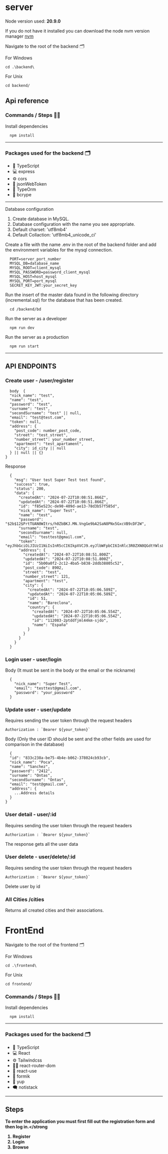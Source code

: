 # server 

Node version used: <strong>20.9.0</strong>

If you do not have it installed you can download the node nvm version manager
[nvm](https://github.com/nvm-sh/nvm)

Navigate to the root of the backend 🗂️

For Windows
```
cd .\backend\
```

For Unix
```
cd backend/
```

## Api reference

### Commands / Steps 👣👣

Install dependencies
```
  npm install
```

<hr>

### Packages used for the backend 🗂️

- 🦾 TypeScript 
- 💻 express 
- ⚙️ cors
- 🔐 jsonWebToken
- 📑 TypeOrm
- 🔗 bcrype

<hr>

Database configuration
1. Create database in MySQL.
2. Database configuration with the name you see appropriate.
3. Default charset: 'utf8mb4' 
4. Default Collaction: 'utf8mb4_unicode_ci'


Create a file with the name .env in the root of the backend folder and add the environment variables for the mysql connection.
```
  PORT=server_port_number
  MYSQL_DB=database_name
  MYSQL_ROOT=client_mysql
  MYSQL_PASSWORD=password_client_mysql
  MYSQL_HOST=host_mysql
  MYSQL_PORT=port_mysql
  SECRET_KEY_JWT:your_secret_key
```

Run the insert of the master data found in the following directory (incremental.sql) for the database that has been created.
```
  cd /backend/bd
```


Run the server as a developer
```
  npm run dev
```

Run the server as a production
```
  npm run start
```
<hr>

## API ENDPOINTS

### Create user - /user/register
```
  body  {
  "nick_name": "test",
  "name": "test",
  "password": "test",
  "surname": "test",
  "secondSurname": "test" || null,
  "email": "test@test.com",
  "token": null,
  "address": {
    "post_code": number_post_code,
    "street": "test_street",
    "number_street": your_number_street,
    "apartment": "test_apartament",
    "city": id_city || null
  } || null || {}
}
```

Response 
```
  {
    "msg": "User test Super Test test found",
    "success": true,
    "status": 200,
    "data": {
      "createdAt": "2024-07-22T10:08:51.866Z",
      "updatedAt": "2024-07-22T10:08:51.866Z",
      "id": "f85e523c-de90-409d-ae13-78d3b57f585d",
      "nick_name": "Super Test",
      "name": "test",
      "password": "$2b$12$PrtTUAN0WItrs/h0ZbBKJ.MN.VngGe9bA2SaN8PNx5GxcVB9cDF2W",
      "surname": "test",
      "secondSurname": null,
      "email": "testtest@gmail.com",
      "token": "eyJhbGciOiJIUzI1NiIsInR5cCI6IkpXVCJ9.eyJlbWFpbCI6InRlc3R0ZXN0QGdtYWlsLmNvbSIsIm5hbWUiOiJ0ZXN0IiwiaWF0IjoxNzIxNjQyOTMxLCJleHAiOjE3MjE3MjkzMzF9.ixeyCadQ44_tOZg8lNEanqGup4klw7W9JaJcuGUfPBY",
      "address": {
        "createdAt": "2024-07-22T10:08:51.800Z",
        "updatedAt": "2024-07-22T10:08:51.800Z",
        "id": "5b00a0f2-2c12-4ba5-b838-2ddb38805c52",
        "post_code": 8902,
        "street": "test",
        "number_street": 121,
        "apartment": "test",
        "city": {
          "createdAt": "2024-07-22T10:05:06.589Z",
          "updatedAt": "2024-07-22T10:05:06.589Z",
          "id": 51,
          "name": "Bareclona",
          "country": {
            "createdAt": "2024-07-22T10:05:06.554Z",
            "updatedAt": "2024-07-22T10:05:06.554Z",
            "id": "112083-2ptddfjml44km-sjdo",
            "name": "España"
          }
        }
      }
    }
  }
```

### Login user - user/login

Body (It must be sent in the body or the email or the nickname)
```
  {
    "nick_name": "Super Test",
    "email": "testtest@gmail.com",
    "password": "your_password"
  }
```


### Update user - user/update

Requires sending the user token through the request headers
```
Authorization : `Bearer ${your_token}` 
```

Body  (Only the user ID should be sent and the other fields are used for comparison in the database)
```
  {
  "id": "833c238a-be75-4b4e-b062-378024cb93cb",
  "nick_name": "Poca",
  "name": "Sanchez",
  "password": "2412",
  "surname": "Ontas",
  "secondSurname": "Ontas",
  "email": "test@gmail.com",
  "address": {
    ...Address details
  }
}
```


### User detail - user/:id
Requires sending the user token through the request headers
```
Authorization : `Bearer ${your_token}` 
```
The response gets all the user data


### User delete - user/delete/:id
Requires sending the user token through the request headers
```
Authorization : `Bearer ${your_token}` 
```
Delete user by id


### All Cities /cities
Returns all created cities and their associations.



# FrontEnd

Navigate to the root of the frontend 🗂️

For Windows
```
cd .\frontend\
```

For Unix
```
cd frontend/
```

### Commands / Steps 👣👣

Install dependencies
```
  npm install
```

<hr>

### Packages used for the backend 🗂️

- 🦾 TypeScript 
- 💻 React 
- ⚙️ Tailwindcss
- 🫸🏽 react-router-dom
- 📑 react-use
- 🔐 formik
- 🧱  yup
- 🗨️ notistack

<hr>

## Steps

<strong>To enter the application you must first fill out the registration form and then log in.</strong

1. Register
2. Login
3. Browse


